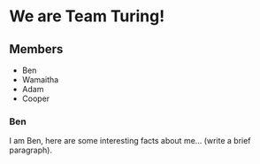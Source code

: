 # We are Team Turing!

## Members
- Ben
- Wamaitha
- Adam
- Cooper

### Ben
I am Ben, here are some interesting facts about me... (write a brief paragraph).
